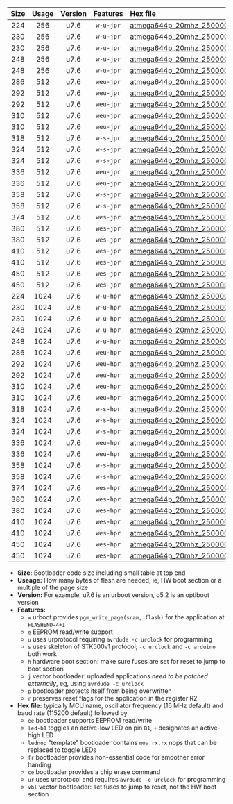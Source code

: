 |Size|Usage|Version|Features|Hex file|
|:-:|:-:|:-:|:-:|:--|
|224|256|u7.6|`w-u-jpr`|[atmega644p_20mhz_250000bps_ur_vbl.hex](https://raw.githubusercontent.com/stefanrueger/urboot/main//atmega644p_20mhz_250000bps_ur_vbl.hex)|
|230|256|u7.6|`w-u-jpr`|[atmega644p_20mhz_250000bps_led+b0_ur_vbl.hex](https://raw.githubusercontent.com/stefanrueger/urboot/main//atmega644p_20mhz_250000bps_led+b0_ur_vbl.hex)|
|230|256|u7.6|`w-u-jpr`|[atmega644p_20mhz_250000bps_lednop_ur_vbl.hex](https://raw.githubusercontent.com/stefanrueger/urboot/main//atmega644p_20mhz_250000bps_lednop_ur_vbl.hex)|
|248|256|u7.6|`w-u-jpr`|[atmega644p_20mhz_250000bps_led+b0_fr_ur_vbl.hex](https://raw.githubusercontent.com/stefanrueger/urboot/main//atmega644p_20mhz_250000bps_led+b0_fr_ur_vbl.hex)|
|248|256|u7.6|`w-u-jpr`|[atmega644p_20mhz_250000bps_lednop_fr_ur_vbl.hex](https://raw.githubusercontent.com/stefanrueger/urboot/main//atmega644p_20mhz_250000bps_lednop_fr_ur_vbl.hex)|
|286|512|u7.6|`weu-jpr`|[atmega644p_20mhz_250000bps_ee_ur_vbl.hex](https://raw.githubusercontent.com/stefanrueger/urboot/main//atmega644p_20mhz_250000bps_ee_ur_vbl.hex)|
|292|512|u7.6|`weu-jpr`|[atmega644p_20mhz_250000bps_ee_led+b0_ur_vbl.hex](https://raw.githubusercontent.com/stefanrueger/urboot/main//atmega644p_20mhz_250000bps_ee_led+b0_ur_vbl.hex)|
|292|512|u7.6|`weu-jpr`|[atmega644p_20mhz_250000bps_ee_lednop_ur_vbl.hex](https://raw.githubusercontent.com/stefanrueger/urboot/main//atmega644p_20mhz_250000bps_ee_lednop_ur_vbl.hex)|
|310|512|u7.6|`weu-jpr`|[atmega644p_20mhz_250000bps_ee_led+b0_fr_ur_vbl.hex](https://raw.githubusercontent.com/stefanrueger/urboot/main//atmega644p_20mhz_250000bps_ee_led+b0_fr_ur_vbl.hex)|
|310|512|u7.6|`weu-jpr`|[atmega644p_20mhz_250000bps_ee_lednop_fr_ur_vbl.hex](https://raw.githubusercontent.com/stefanrueger/urboot/main//atmega644p_20mhz_250000bps_ee_lednop_fr_ur_vbl.hex)|
|318|512|u7.6|`w-s-jpr`|[atmega644p_20mhz_250000bps_vbl.hex](https://raw.githubusercontent.com/stefanrueger/urboot/main//atmega644p_20mhz_250000bps_vbl.hex)|
|324|512|u7.6|`w-s-jpr`|[atmega644p_20mhz_250000bps_led+b0_vbl.hex](https://raw.githubusercontent.com/stefanrueger/urboot/main//atmega644p_20mhz_250000bps_led+b0_vbl.hex)|
|324|512|u7.6|`w-s-jpr`|[atmega644p_20mhz_250000bps_lednop_vbl.hex](https://raw.githubusercontent.com/stefanrueger/urboot/main//atmega644p_20mhz_250000bps_lednop_vbl.hex)|
|336|512|u7.6|`weu-jpr`|[atmega644p_20mhz_250000bps_ee_led+b0_fr_ce_ur_vbl.hex](https://raw.githubusercontent.com/stefanrueger/urboot/main//atmega644p_20mhz_250000bps_ee_led+b0_fr_ce_ur_vbl.hex)|
|336|512|u7.6|`weu-jpr`|[atmega644p_20mhz_250000bps_ee_lednop_fr_ce_ur_vbl.hex](https://raw.githubusercontent.com/stefanrueger/urboot/main//atmega644p_20mhz_250000bps_ee_lednop_fr_ce_ur_vbl.hex)|
|358|512|u7.6|`w-s-jpr`|[atmega644p_20mhz_250000bps_led+b0_fr_vbl.hex](https://raw.githubusercontent.com/stefanrueger/urboot/main//atmega644p_20mhz_250000bps_led+b0_fr_vbl.hex)|
|358|512|u7.6|`w-s-jpr`|[atmega644p_20mhz_250000bps_lednop_fr_vbl.hex](https://raw.githubusercontent.com/stefanrueger/urboot/main//atmega644p_20mhz_250000bps_lednop_fr_vbl.hex)|
|374|512|u7.6|`wes-jpr`|[atmega644p_20mhz_250000bps_ee_vbl.hex](https://raw.githubusercontent.com/stefanrueger/urboot/main//atmega644p_20mhz_250000bps_ee_vbl.hex)|
|380|512|u7.6|`wes-jpr`|[atmega644p_20mhz_250000bps_ee_led+b0_vbl.hex](https://raw.githubusercontent.com/stefanrueger/urboot/main//atmega644p_20mhz_250000bps_ee_led+b0_vbl.hex)|
|380|512|u7.6|`wes-jpr`|[atmega644p_20mhz_250000bps_ee_lednop_vbl.hex](https://raw.githubusercontent.com/stefanrueger/urboot/main//atmega644p_20mhz_250000bps_ee_lednop_vbl.hex)|
|410|512|u7.6|`wes-jpr`|[atmega644p_20mhz_250000bps_ee_led+b0_fr_vbl.hex](https://raw.githubusercontent.com/stefanrueger/urboot/main//atmega644p_20mhz_250000bps_ee_led+b0_fr_vbl.hex)|
|410|512|u7.6|`wes-jpr`|[atmega644p_20mhz_250000bps_ee_lednop_fr_vbl.hex](https://raw.githubusercontent.com/stefanrueger/urboot/main//atmega644p_20mhz_250000bps_ee_lednop_fr_vbl.hex)|
|450|512|u7.6|`wes-jpr`|[atmega644p_20mhz_250000bps_ee_led+b0_fr_ce_vbl.hex](https://raw.githubusercontent.com/stefanrueger/urboot/main//atmega644p_20mhz_250000bps_ee_led+b0_fr_ce_vbl.hex)|
|450|512|u7.6|`wes-jpr`|[atmega644p_20mhz_250000bps_ee_lednop_fr_ce_vbl.hex](https://raw.githubusercontent.com/stefanrueger/urboot/main//atmega644p_20mhz_250000bps_ee_lednop_fr_ce_vbl.hex)|
|224|1024|u7.6|`w-u-hpr`|[atmega644p_20mhz_250000bps_ur.hex](https://raw.githubusercontent.com/stefanrueger/urboot/main//atmega644p_20mhz_250000bps_ur.hex)|
|230|1024|u7.6|`w-u-hpr`|[atmega644p_20mhz_250000bps_led+b0_ur.hex](https://raw.githubusercontent.com/stefanrueger/urboot/main//atmega644p_20mhz_250000bps_led+b0_ur.hex)|
|230|1024|u7.6|`w-u-hpr`|[atmega644p_20mhz_250000bps_lednop_ur.hex](https://raw.githubusercontent.com/stefanrueger/urboot/main//atmega644p_20mhz_250000bps_lednop_ur.hex)|
|248|1024|u7.6|`w-u-hpr`|[atmega644p_20mhz_250000bps_led+b0_fr_ur.hex](https://raw.githubusercontent.com/stefanrueger/urboot/main//atmega644p_20mhz_250000bps_led+b0_fr_ur.hex)|
|248|1024|u7.6|`w-u-hpr`|[atmega644p_20mhz_250000bps_lednop_fr_ur.hex](https://raw.githubusercontent.com/stefanrueger/urboot/main//atmega644p_20mhz_250000bps_lednop_fr_ur.hex)|
|286|1024|u7.6|`weu-hpr`|[atmega644p_20mhz_250000bps_ee_ur.hex](https://raw.githubusercontent.com/stefanrueger/urboot/main//atmega644p_20mhz_250000bps_ee_ur.hex)|
|292|1024|u7.6|`weu-hpr`|[atmega644p_20mhz_250000bps_ee_led+b0_ur.hex](https://raw.githubusercontent.com/stefanrueger/urboot/main//atmega644p_20mhz_250000bps_ee_led+b0_ur.hex)|
|292|1024|u7.6|`weu-hpr`|[atmega644p_20mhz_250000bps_ee_lednop_ur.hex](https://raw.githubusercontent.com/stefanrueger/urboot/main//atmega644p_20mhz_250000bps_ee_lednop_ur.hex)|
|310|1024|u7.6|`weu-hpr`|[atmega644p_20mhz_250000bps_ee_led+b0_fr_ur.hex](https://raw.githubusercontent.com/stefanrueger/urboot/main//atmega644p_20mhz_250000bps_ee_led+b0_fr_ur.hex)|
|310|1024|u7.6|`weu-hpr`|[atmega644p_20mhz_250000bps_ee_lednop_fr_ur.hex](https://raw.githubusercontent.com/stefanrueger/urboot/main//atmega644p_20mhz_250000bps_ee_lednop_fr_ur.hex)|
|318|1024|u7.6|`w-s-hpr`|[atmega644p_20mhz_250000bps.hex](https://raw.githubusercontent.com/stefanrueger/urboot/main//atmega644p_20mhz_250000bps.hex)|
|324|1024|u7.6|`w-s-hpr`|[atmega644p_20mhz_250000bps_led+b0.hex](https://raw.githubusercontent.com/stefanrueger/urboot/main//atmega644p_20mhz_250000bps_led+b0.hex)|
|324|1024|u7.6|`w-s-hpr`|[atmega644p_20mhz_250000bps_lednop.hex](https://raw.githubusercontent.com/stefanrueger/urboot/main//atmega644p_20mhz_250000bps_lednop.hex)|
|336|1024|u7.6|`weu-hpr`|[atmega644p_20mhz_250000bps_ee_led+b0_fr_ce_ur.hex](https://raw.githubusercontent.com/stefanrueger/urboot/main//atmega644p_20mhz_250000bps_ee_led+b0_fr_ce_ur.hex)|
|336|1024|u7.6|`weu-hpr`|[atmega644p_20mhz_250000bps_ee_lednop_fr_ce_ur.hex](https://raw.githubusercontent.com/stefanrueger/urboot/main//atmega644p_20mhz_250000bps_ee_lednop_fr_ce_ur.hex)|
|358|1024|u7.6|`w-s-hpr`|[atmega644p_20mhz_250000bps_led+b0_fr.hex](https://raw.githubusercontent.com/stefanrueger/urboot/main//atmega644p_20mhz_250000bps_led+b0_fr.hex)|
|358|1024|u7.6|`w-s-hpr`|[atmega644p_20mhz_250000bps_lednop_fr.hex](https://raw.githubusercontent.com/stefanrueger/urboot/main//atmega644p_20mhz_250000bps_lednop_fr.hex)|
|374|1024|u7.6|`wes-hpr`|[atmega644p_20mhz_250000bps_ee.hex](https://raw.githubusercontent.com/stefanrueger/urboot/main//atmega644p_20mhz_250000bps_ee.hex)|
|380|1024|u7.6|`wes-hpr`|[atmega644p_20mhz_250000bps_ee_led+b0.hex](https://raw.githubusercontent.com/stefanrueger/urboot/main//atmega644p_20mhz_250000bps_ee_led+b0.hex)|
|380|1024|u7.6|`wes-hpr`|[atmega644p_20mhz_250000bps_ee_lednop.hex](https://raw.githubusercontent.com/stefanrueger/urboot/main//atmega644p_20mhz_250000bps_ee_lednop.hex)|
|410|1024|u7.6|`wes-hpr`|[atmega644p_20mhz_250000bps_ee_led+b0_fr.hex](https://raw.githubusercontent.com/stefanrueger/urboot/main//atmega644p_20mhz_250000bps_ee_led+b0_fr.hex)|
|410|1024|u7.6|`wes-hpr`|[atmega644p_20mhz_250000bps_ee_lednop_fr.hex](https://raw.githubusercontent.com/stefanrueger/urboot/main//atmega644p_20mhz_250000bps_ee_lednop_fr.hex)|
|450|1024|u7.6|`wes-hpr`|[atmega644p_20mhz_250000bps_ee_led+b0_fr_ce.hex](https://raw.githubusercontent.com/stefanrueger/urboot/main//atmega644p_20mhz_250000bps_ee_led+b0_fr_ce.hex)|
|450|1024|u7.6|`wes-hpr`|[atmega644p_20mhz_250000bps_ee_lednop_fr_ce.hex](https://raw.githubusercontent.com/stefanrueger/urboot/main//atmega644p_20mhz_250000bps_ee_lednop_fr_ce.hex)|

- **Size:** Bootloader code size including small table at top end
- **Useage:** How many bytes of flash are needed, ie, HW boot section or a multiple of the page size
- **Version:** For example, u7.6 is an urboot version, o5.2 is an optiboot version
- **Features:**
  + `w` urboot provides `pgm_write_page(sram, flash)` for the application at `FLASHEND-4+1`
  + `e` EEPROM read/write support
  + `u` uses urprotocol requiring `avrdude -c urclock` for programming
  + `s` uses skeleton of STK500v1 protocol; `-c urclock` and `-c arduino` both work
  + `h` hardware boot section: make sure fuses are set for reset to jump to boot section
  + `j` vector bootloader: uploaded applications *need to be patched externally*, eg, using `avrdude -c urclock`
  + `p` bootloader protects itself from being overwritten
  + `r` preserves reset flags for the application in the register R2
- **Hex file:** typically MCU name, oscillator frequency (16 MHz default) and baud rate (115200 default) followed by
  + `ee` bootloader supports EEPROM read/write
  + `led-b1` toggles an active-low LED on pin `B1`, `+` designates an active-high LED
  + `lednop` "template" bootloader contains `mov rx,rx` nops that can be replaced to toggle LEDs
  + `fr` bootloader provides non-essential code for smoother error handing
  + `ce` bootloader provides a chip erase command
  + `ur` uses urprotocol and requires `avrdude -c urclock` for programming
  + `vbl` vector bootloader: set fuses to jump to reset, not the HW boot section
